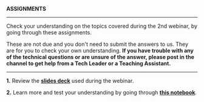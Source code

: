 **ASSIGNMENTS**

<hr>

Check your understanding on the topics covered during the 2nd webinar, by going through these assignments.

These are not due and you don't need to submit the answers to us. They are for you to check your own understanding. **If you have trouble with any of the technical questions or are unsure of the answer, please post in the channel to get help from a Tech Leader or a Teaching Assistant.**

<hr>

**1.** Review the [**slides deck**](https://docs.google.com/presentation/d/1gAbNS85LLFFI6MqDe70gZewcvoVyT8WRnoY8q6OV4Pw/edit?usp=sharing) used during the webinar.

**2.** Learn more and test your understanding by going through [**this notebook**](https://colab.research.google.com/drive/1QO8WNi_G2oVcHStNE-S0BYcitrgUxHv9?usp=sharing).
